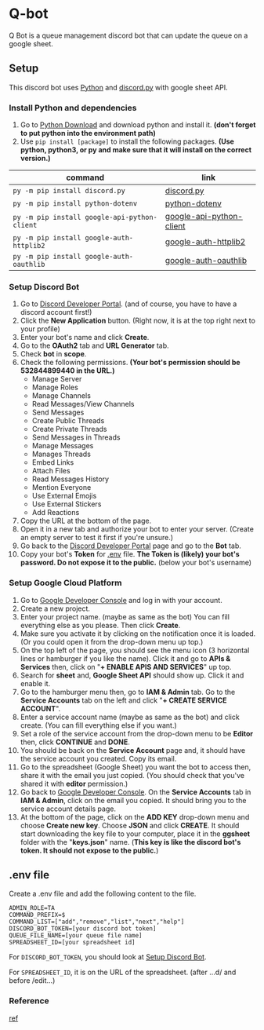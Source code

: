 # Q-bot
Q Bot is a queue management discord bot that can update the queue on a google sheet.

## Setup
This discord bot uses [Python](https://www.python.org/) and [discord.py](https://discordpy.readthedocs.io/en/stable/) with google sheet API.

### Install Python and dependencies
1. Go to [Python Download](https://www.python.org/downloads/) and download python and install it. **(don't forget to put python into the environment path)** 
2. Use `pip install [package]` to install the following packages. **(Use python, python3, or py and make sure that it will install on the correct version.)**

|command                                     |link                                                                          |
|--------------------------------------------|------------------------------------------------------------------------------|
|`py -m pip install discord.py`              |[discord.py](https://pypi.org/project/discord.py/)                            |
|`py -m pip install python-dotenv`           |[python-dotenv](https://pypi.org/project/python-dotenv/)                      |
|`py -m pip install google-api-python-client`|[google-api-python-client](https://pypi.org/project/google-api-python-client/)|
|`py -m pip install google-auth-httplib2`    |[google-auth-httplib2](https://pypi.org/project/google-auth-httplib2/)        |
|`py -m pip install google-auth-oauthlib`    |[google-auth-oauthlib](https://pypi.org/project/google-auth-oauthlib/)        |

### Setup Discord Bot
1. Go to [Discord Developer Portal](https://discord.com/developers/applications). (and of course, you have to have a discord account first!)
2. Click the **New Application** button. (Right now, it is at the top right next to your profile)
3. Enter your bot's name and click **Create**.
4. Go to the **OAuth2** tab and **URL Generator** tab.
5. Check **bot** in **scope**.
6. Check the following permissions. **(Your bot's permission should be 532844899440 in the URL.)**
    * Manage Server
    * Manage Roles
    * Manage Channels
    * Read Messages/View Channels
    * Send Messages
    * Create Public Threads
    * Create Private Threads
    * Send Messages in Threads
    * Manage Messages
    * Manages Threads
    * Embed Links
    * Attach Files
    * Read Messages History
    * Mention Everyone
    * Use External Emojis
    * Use External Stickers
    * Add Reactions
7. Copy the URL at the bottom of the page.
8. Open it in a new tab and authorize your bot to enter your server. (Create an empty server to test it first if you're unsure.)
9. Go back to the [Discord Developer Portal](https://discord.com/developers/applications) page and go to the **Bot**  tab.
10. Copy your bot's **Token** for [.env](#env-file) file. **The Token is (likely) your bot's password. Do not expose it to the public.** (below your bot's username)

### Setup Google Cloud Platform
1. Go to [Google Developer Console](https://console.cloud.google.com/apis/dashboard) and log in with your account.
2. Create a new project.
3. Enter your project name. (maybe as same as the bot) You can fill everything else as you please. Then click **Create**.
4. Make sure you activate it by clicking on the notification once it is loaded. (Or you could open it from the drop-down menu up top.)
5. On the top left of the page, you should see the menu icon (3 horizontal lines or hamburger if you like the name). Click it and go to **APIs & Services** then, click on "**+ ENABLE APIS AND SERVICES**" up top.
6. Search for **sheet** and, **Google Sheet API** should show up. Click it and enable it.
7. Go to the hamburger menu then, go to **IAM & Admin** tab. Go to the **Service Accounts** tab on the left and click "**+ CREATE SERVICE ACCOUNT**".
8. Enter a service account name (maybe as same as the bot) and click create. (You can fill everything else if you want.)
9. Set a role of the service account from the drop-down menu to be **Editor** then, click **CONTINUE** and **DONE**.
10. You should be back on the **Service Account** page and, it should have the service account you created. Copy its email.
11. Go to the spreadsheet (Google Sheet) you want the bot to access then, share it with the email you just copied. (You should check that you've shared it with **editor** permission.)
12. Go back to [Google Developer Console](https://console.cloud.google.com/apis/dashboard). On the **Service Accounts** tab in **IAM & Admin**, click on the email you copied. It should bring you to the service account details page.
13. At the bottom of the page, click on the **ADD KEY** drop-down menu and choose **Create new key**. Choose **JSON** and click **CREATE**. It should start downloading the key file to your computer, place it in the **ggsheet** folder with the "**keys.json**" name. (**This key is like the discord bot's token. It should not expose to the public.**)

## .env file
Create a .env file and add the following content to the file.
```
ADMIN_ROLE=TA
COMMAND_PREFIX=$
COMMAND_LIST=["add","remove","list","next","help"]
DISCORD_BOT_TOKEN=[your discord bot token]
QUEUE_FILE_NAME=[your queue file name]
SPREADSHEET_ID=[your spreadsheet id]
```

For `DISCORD_BOT_TOKEN`, you should look at [Setup Discord Bot](#setup-discord-bot).

For `SPREADSHEET_ID`, it is on the URL of the spreadsheet. (after ...d/ and before /edit...) 

### Reference
[ref](./REF.md)